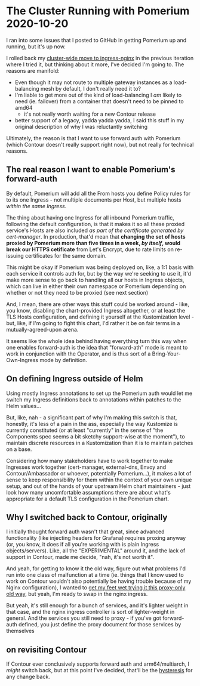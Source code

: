 # The Cluster Running with Pomerium 2020-10-20

I ran into some issues that I posted to GitHub in getting Pomerium up and running, but it's up now.

I rolled back my [cluster-wide move to ingress-nginx](4472325f-12f3-4404-a03e-99132de10496.md) in the previous iteration where I tried it, but thinking about it more, I've decided I'm going to. The reasons are manifold:

- Even though it may not route to multiple gateway instances as a load-balancing mesh by default, I don't really need it to?
- I'm liable to get more out of the kind of load-balancing I *am* likely to need (ie. failover) from a container that doesn't need to be pinned to amd64
  - it's not really worth waiting for a new Contour release
- better support of a legacy, yadda yadda yadda, I said this stuff in my original description of why I was reluctantly switching

Ultimately, the reason is that I want to use forward auth with Pomerium (which Contour doesn't really support right now), but not really for technical reasons.

## The real reason I want to enable Pomerium's forward-auth

By default, Pomerium will add all the From hosts you define Policy rules for to its one Ingress - not multiple documents per Host, but multiple hosts *within the same Ingress*.

The thing about having one Ingress for all inbound Pomerium traffic, following the default configuration, is that it makes it so all these proxied service's Hosts are also included *as part of the certificate generated by cert-manager*. In production, that'd mean that **changing the set of hosts proxied by Pomerium more than five times in a week, *by itself*, would break our HTTPS cetificate** from Let's Encrypt, due to rate limits on re-issuing certificates for the same domain.

This might be okay if Pomerium was being deployed on, like, a 1:1 basis with each service it controls auth for, but by the way we're seeking to use it, it'd make more sense to go back to handling all our hosts in Ingress objects, which can live in either their own namespace or Pomerium depending on whether or not they need to be proxied (see next section)

And, I mean, there are other ways this stuff could be worked around - like, you know, disabling the chart-provided Ingress altogether, or at least the TLS Hosts configuration, and defining it yourself at the Kustomization level - but, like, if I'm going to fight this chart, I'd rather it be on fair terms in a mutually-agreed-upon arena.

It seems like the whole idea behind having everything turn this way when one enables forward-auth is the idea that "forward-ath" mode is meant to work in conjunction with the Operator, and is thus sort of a Bring-Your-Own-Ingress mode by definition.

## On defining Ingress outside of Helm

Using mostly Ingress annotations to set up the Pomerium auth would let me switch my Ingress definitions back to annotations within patches to the Helm values...

But, like, nah - a significant part of why I'm making this switch is that, honestly, it's less of a pain in the ass, especially the way Kustomize is currently constituted (or at least "currently" in the sense of "the Components spec seems a bit sketchy support-wise at the moment"), to maintain discrete resources in a Kustomization than it is to maintain patches on a base.

Considering how many stakeholders have to work together to make Ingresses work together (cert-manager, external-dns, Envoy and Contour/Ambassador or whoever, potentially Pomerium...), it makes a lot of sense to keep responsibility for them within the context of your own unique setup, and out of the hands of your upstream Helm chart maintainers - just look how many uncomfortable assumptions there are about what's appropriate for a default TLS configuration in the Pomerium chart.

## Why I switched back to Contour, originally

I initially thought forward auth wasn't that great, since advanced functionality (like injecting headers for Grafana) requires proxing anyway (or, you know, it does if all you're working with is plain Ingress objects/servers). Like, all the "EXPERIMENTAL" around it, and the lack of support in Contour, made me decide, "nah, it's not worth it".

And yeah, for getting to know it the old way, figure out what problems I'd run into one class of malfunction at a time (ie. things that I know used to work on Contour wouldn't also potentially be having trouble because of my Nginx configuration), I wanted to [get my feet wet trying it this proxy-only old way](87bdfe79-5da7-490f-85e5-e93ca3450e77.md), but yeah, I'm ready to swap in the nginx ingress.

But yeah, it's still enough for a bunch of services, and it's lighter weight in that case, and the nginx ingress controller is sort of lighter-weight in general. And the services you still need to proxy - if you've got forward-auth defined, you just define the proxy document for those services by themselves

## on revisiting Contour

If Contour ever conclusively supports forward auth and arm64/multiarch, I *might* switch back, but at this point I've decided, that'll be the [hysteresis](51544166-fb8b-4073-b0ef-b1d51efbfa2d.md) for any change back.

